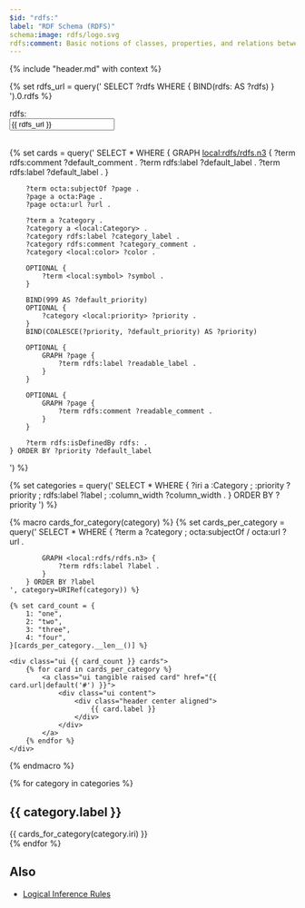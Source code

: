 ```yaml
---
$id: "rdfs:"
label: "RDF Schema (RDFS)"
schema:image: rdfs/logo.svg
rdfs:comment: Basic notions of classes, properties, and relations between them.
---
```


{% include "header.md" with context %}

{% set rdfs_url = query('
    SELECT ?rdfs WHERE {
        BIND(rdfs: AS ?rdfs)
    }
').0.rdfs %}

<div class="ui container">
    <div class="ui large fluid action labeled input">
      <div class="ui label">
        rdfs:
      </div>
      <input readonly type="text" placeholder="" value="{{ rdfs_url }}">
      <a class="ui green button" href="{{ rdfs_url }}">
        <i class="external alternate icon"></i>
      </a>
    </div>
</div>

<br/>

{% set cards = query('
    SELECT * WHERE {
        GRAPH <local:rdfs/rdfs.n3> {
            ?term rdfs:comment ?default_comment .
            ?term rdfs:label ?default_label .
            ?term rdfs:label ?default_label .
        }
        
        ?term octa:subjectOf ?page .
        ?page a octa:Page .
        ?page octa:url ?url .
        
        ?term a ?category .
        ?category a <local:Category> .
        ?category rdfs:label ?category_label .
        ?category rdfs:comment ?category_comment .
        ?category <local:color> ?color .
        
        OPTIONAL {
            ?term <local:symbol> ?symbol .
        }

        BIND(999 AS ?default_priority)
        OPTIONAL {
            ?category <local:priority> ?priority .
        }
        BIND(COALESCE(?priority, ?default_priority) AS ?priority)

        OPTIONAL {
            GRAPH ?page {
                ?term rdfs:label ?readable_label .
            }
        }
        
        OPTIONAL {
            GRAPH ?page {
                ?term rdfs:comment ?readable_comment .
            }
        }

        ?term rdfs:isDefinedBy rdfs: .
    } ORDER BY ?priority ?default_label
') %}


<style>
.ui.tangible.card,
a.ui.card:hover,
.ui.link.card:hover,
.ui.cards a.card:hover,
.ui.link.cards .card:hover {
    background: url(/rdfs/backgrounds/classy_fabric/classy_fabric/classy_fabric.png);
}

.ui.tangible.card .content .header {
    color: white;
    padding-bottom: 36px;
    padding-top: 36px;
}
</style>


{% set categories = query('
    SELECT * WHERE {
        ?iri
            a :Category ;
            :priority ?priority ;
            rdfs:label ?label ;
            :column_width ?column_width .
    } ORDER BY ?priority
') %}

{% macro cards_for_category(category) %}
    {% set cards_per_category = query('
        SELECT * WHERE {
            ?term
                a ?category ;
                octa:subjectOf / octa:url ?url .
            
            GRAPH <local:rdfs/rdfs.n3> {
                ?term rdfs:label ?label .
            }
        } ORDER BY ?label
    ', category=URIRef(category)) %}
    
    {% set card_count = {
        1: "one",
        2: "two",
        3: "three",
        4: "four",
    }[cards_per_category.__len__()] %}

    <div class="ui {{ card_count }} cards">
        {% for card in cards_per_category %}
            <a class="ui tangible raised card" href="{{ card.url|default('#') }}">
                <div class="ui content">
                    <div class="header center aligned">
                        {{ card.label }}
                    </div>
                </div>
            </a>
        {% endfor %}
    </div>
{% endmacro %}

<div class="ui grid">
    {% for category in categories %}
    <div class="{{ category.column_width }} wide column">
        <h2>{{ category.label }}</h2>
        {{ cards_for_category(category.iri) }}
    </div>
    {% endfor %}
</div>

## Also

- [Logical Inference Rules](/rdfs/inference/)
